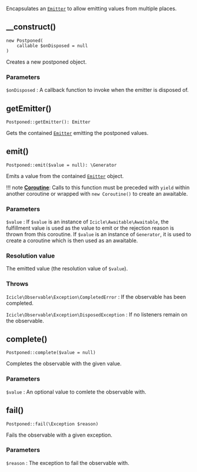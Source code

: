 Encapsulates an [`Emitter`](Emitter.md) to allow emitting values from multiple places.


## __construct()

    new Postponed(
        callable $onDisposed = null
    )

Creates a new postponed object.

### Parameters
`$onDisposed`
:   A callback function to invoke when the emitter is disposed of.


## getEmitter()

    Postponed::getEmitter(): Emitter

Gets the contained [`Emitter`](Emitter.md) emitting the postponed values.


## emit()

    Postponed::emit($value = null): \Generator

Emits a value from the contained [`Emitter`](Emitter.md) object.

!!! note
    [**Coroutine**](../../manual/coroutines.md): Calls to this function must be preceded with `yield` within another coroutine or wrapped with `new Coroutine()` to create an awaitable.

### Parameters
`$value`
:   If `$value` is an instance of `Icicle\Awaitable\Awaitable`, the fulfillment value is used as the value to emit or the rejection reason is thrown from this coroutine. If `$value` is an instance of `Generator`, it is used to create a coroutine which is then used as an awaitable.

### Resolution value
The emitted value (the resolution value of `$value`).

### Throws
`Icicle\Observable\Exception\CompletedError`
:   If the observable has been completed.

`Icicle\Observable\Exception\DisposedException`
:   If no listeners remain on the observable.


## complete()

    Postponed::complete($value = null)

Completes the observable with the given value.

### Parameters
`$value`
:   An optional value to comlete the observable with.


## fail()

    Postponed::fail(\Exception $reason)

Fails the observable with a given exception.

### Parameters
`$reason`
:   The exception to fail the observable with.
